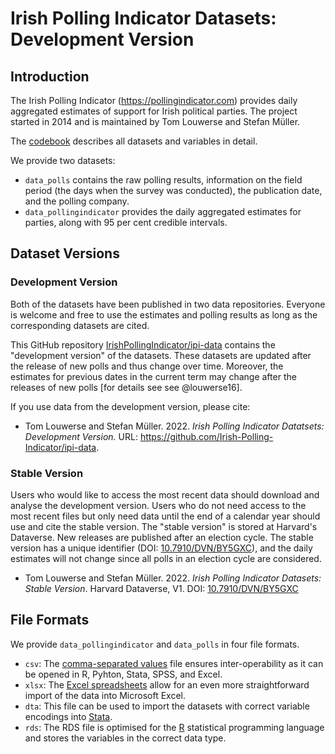 # Irish Polling Indicator Datasets: Development Version


## Introduction

The Irish Polling Indicator (https://pollingindicator.com) provides daily aggregated estimates of support for Irish political parties. The project started in 2014 and is maintained by Tom Louwerse and Stefan Müller. 

The [codebook](codeboo_ipi-data.pdf) describes all datasets and variables in detail. 

We provide two datasets:

- `data_polls` contains the raw polling results, information on the field period (the days when the survey was conducted), the publication date, and the polling company.
- `data_pollingindicator` provides the daily aggregated estimates for parties, along with 95 per cent credible intervals.


## Dataset Versions 

### Development Version

Both of the datasets have been published in two data repositories. Everyone is welcome and free to use the estimates and polling results as long as the corresponding datasets are cited.

This GitHub repository [IrishPollingIndicator/ipi-data](https://github.com/IrishPollingIndicator/ipi-data) contains the "development version" of the datasets. These datasets are updated after the release of new polls and thus change over time. Moreover, the estimates for previous dates in the current term may change after the releases of new polls [for details see see @louwerse16].

If you use data from the development version, please cite: 

- Tom Louwerse and Stefan Müller. 2022. _Irish Polling Indicator Datatsets: Development Version._  URL: https://github.com/Irish-Polling-Indicator/ipi-data.

### Stable Version

Users who would like to access the most recent data should download and analyse the development version. 
Users who do not need access to the most recent files but only need data until the end of a calendar year should use and cite the stable version.  The "stable version" is stored at Harvard's Dataverse. New releases are published after an election cycle. The stable version has a unique identifier (DOI: [10.7910/DVN/BY5GXC](https://doi.org/10.7910/DVN/BY5GXC)), and the daily estimates will not change since all polls in an election cycle are considered.

- Tom Louwerse and Stefan Müller. 2022. _Irish Polling Indicator Datasets: Stable Version_. Harvard Dataverse, V1. DOI: [10.7910/DVN/BY5GXC](https://doi.org/10.7910/DVN/BY5GXC)

## File Formats

We provide `data_pollingindicator` and `data_polls` in four file formats. 

- `csv`: The [comma-separated values](https://en.wikipedia.org/wiki/Comma-separated_values) file ensures inter-operability as it can be opened in R, Pyhton, Stata, SPSS, and Excel.
- `xlsx`: The [Excel spreadsheets](https://en.wikipedia.org/wiki/Microsoft_Excel) allow for an even more straightforward import of the data into Microsoft Excel.
- `dta`: This file can be used to import the datasets  with correct variable encodings into [Stata](https://stata.com).
- `rds`: The RDS file is optimised for the [R](https://r-project.org) statistical programming language and stores the variables in the correct data type.
